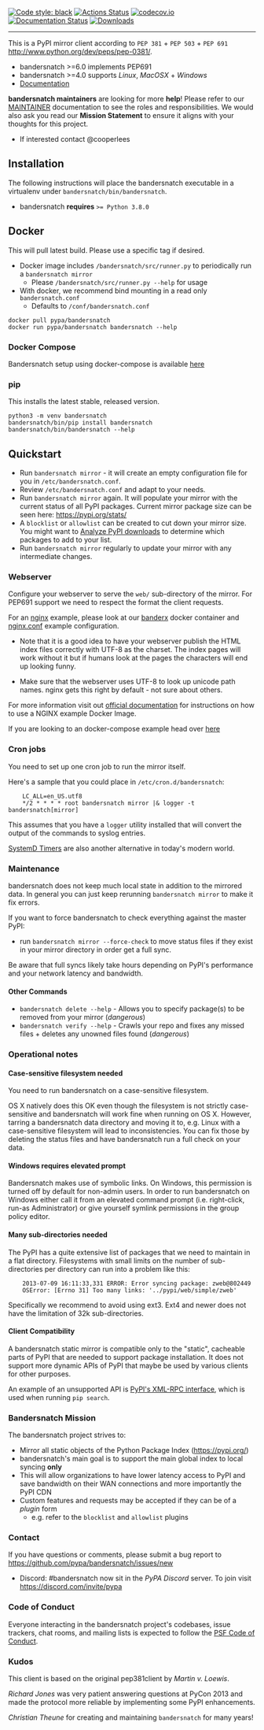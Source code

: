 [![Code style: black](https://img.shields.io/badge/code%20style-black-000000.svg)](https://github.com/ambv/black)
[![Actions Status](https://github.com/pypa/bandersnatch/workflows/bandersnatch_ci/badge.svg)](https://github.com/pypa/bandersnatch/actions)
[![codecov.io](https://codecov.io/github/pypa/bandersnatch/coverage.svg?branch=master)](https://codecov.io/github/pypa/bandersnatch)
[![Documentation Status](https://readthedocs.org/projects/bandersnatch/badge/?version=latest)](http://bandersnatch.readthedocs.io/en/latest/?badge=latest)
[![Downloads](https://pepy.tech/badge/bandersnatch)](https://pepy.tech/project/bandersnatch)

______________________________________________________________________

This is a PyPI mirror client according to `PEP 381` + `PEP 503` + `PEP 691`
<http://www.python.org/dev/peps/pep-0381/>.

- bandersnatch >=6.0 implements PEP691
- bandersnatch >=4.0 supports *Linux*, *MacOSX* + *Windows*
- [Documentation](https://bandersnatch.readthedocs.io/en/latest/)

**bandersnatch maintainers** are looking for more **help**! Please refer to our
[MAINTAINER](https://github.com/pypa/bandersnatch/blob/master/MAINTAINERS.md)
documentation to see the roles and responsibilities. We would also
ask you read our **Mission Statement** to ensure it aligns with your thoughts for
this project.

- If interested contact @cooperlees

## Installation

The following instructions will place the bandersnatch executable in a
virtualenv under `bandersnatch/bin/bandersnatch`.

- bandersnatch **requires** `>= Python 3.8.0`

## Docker

This will pull latest build. Please use a specific tag if desired.

- Docker image includes `/bandersnatch/src/runner.py` to periodically
  run a `bandersnatch mirror`
  - Please `/bandersnatch/src/runner.py --help` for usage
- With docker, we recommend bind mounting in a read only `bandersnatch.conf`
  - Defaults to `/conf/bandersnatch.conf`

```shell
docker pull pypa/bandersnatch
docker run pypa/bandersnatch bandersnatch --help
```

### Docker Compose

Bandersnatch setup using docker-compose is available [here](https://github.com/pypa/bandersnatch/tree/main/src/bandersnatch_docker_compose)

### pip

This installs the latest stable, released version.

```shell
python3 -m venv bandersnatch
bandersnatch/bin/pip install bandersnatch
bandersnatch/bin/bandersnatch --help
```

## Quickstart

- Run `bandersnatch mirror` - it will create an empty configuration file
  for you in `/etc/bandersnatch.conf`.
- Review `/etc/bandersnatch.conf` and adapt to your needs.
- Run `bandersnatch mirror` again. It will populate your mirror with the
  current status of all PyPI packages.
  Current mirror package size can be seen here: <https://pypi.org/stats/>
- A `blocklist` or `allowlist` can be created to cut down your mirror size.
  You might want to [Analyze PyPI downloads](https://packaging.python.org/guides/analyzing-pypi-package-downloads/)
  to determine which packages to add to your list.
- Run `bandersnatch mirror` regularly to update your mirror with any
  intermediate changes.

### Webserver

Configure your webserver to serve the `web/` sub-directory of the mirror.
For PEP691 support we need to respect the format the client requests.

For an [nginx](https://www.nginx.com/) example, please look at our
[banderx](https://github.com/pypa/bandersnatch/tree/main/src/banderx)
docker container and [nginx.conf](https://github.com/pypa/bandersnatch/blob/main/src/banderx/nginx.conf)
example configuration.

- Note that it is a good idea to have your webserver publish the HTML index
  files correctly with UTF-8 as the charset. The index pages will work without
  it but if humans look at the pages the characters will end up looking funny.

- Make sure that the webserver uses UTF-8 to look up unicode path names. nginx
  gets this right by default - not sure about others.

For more information visit out [official documentation](https://bandersnatch.readthedocs.io/)
for instructions on how to use a NGINX example Docker Image.

If you are looking to an docker-compose example head over [here](https://github.com/pypa/bandersnatch/tree/main/src/bandersnatch_docker_compose)

### Cron jobs

You need to set up one cron job to run the mirror itself.

Here's a sample that you could place in `/etc/cron.d/bandersnatch`:

```cron
    LC_ALL=en_US.utf8
    */2 * * * * root bandersnatch mirror |& logger -t bandersnatch[mirror]
```

This assumes that you have a `logger` utility installed that will convert the
output of the commands to syslog entries.

[SystemD Timers](https://www.freedesktop.org/software/systemd/man/systemd.timer.html)
are also another alternative in today's modern world.

### Maintenance

bandersnatch does not keep much local state in addition to the mirrored data.
In general you can just keep rerunning `bandersnatch mirror` to make it fix
errors.

If you want to force bandersnatch to check everything against the master PyPI:

- run `bandersnatch mirror --force-check` to move status files if they exist in your mirror directory in order get a full sync.

Be aware that full syncs likely take hours depending on PyPI's performance and your network latency and bandwidth.

#### Other Commands

- `bandersnatch delete --help` - Allows you to specify package(s) to be removed from your mirror (*dangerous*)
- `bandersnatch verify --help` - Crawls your repo and fixes any missed files + deletes any unowned files found (*dangerous*)

### Operational notes

#### Case-sensitive filesystem needed

You need to run bandersnatch on a case-sensitive filesystem.

OS X natively does this OK even though the filesystem is not strictly
case-sensitive and bandersnatch will work fine when running on OS X. However,
tarring a bandersnatch data directory and moving it to, e.g. Linux with a
case-sensitive filesystem will lead to inconsistencies. You can fix those by
deleting the status files and have bandersnatch run a full check on your data.

#### Windows requires elevated prompt

Bandersnatch makes use of symbolic links. On Windows, this permission is turned off by default for non-admin users. In order to run bandersnatch on Windows either call it from an elevated command prompt (i.e. right-click, run-as Administrator) or give yourself symlink permissions in the group policy editor.

#### Many sub-directories needed

The PyPI has a quite extensive list of packages that we need to maintain in a
flat directory. Filesystems with small limits on the number of sub-directories
per directory can run into a problem like this:

```console
    2013-07-09 16:11:33,331 ERROR: Error syncing package: zweb@802449
    OSError: [Errno 31] Too many links: '../pypi/web/simple/zweb'
```

Specifically we recommend to avoid using ext3. Ext4 and newer does not have the
limitation of 32k sub-directories.

#### Client Compatibility

A bandersnatch static mirror is compatible only to the "static",  cacheable
parts of PyPI that are needed to support package installation. It does not
support more dynamic APIs of PyPI that maybe be used by various clients for
other purposes.

An example of an unsupported API is [PyPI's XML-RPC interface](https://warehouse.readthedocs.io/api-reference/xml-rpc/), which is used when running `pip search`.

### Bandersnatch Mission

The bandersnatch project strives to:

- Mirror all static objects of the Python Package Index (<https://pypi.org/>)
- bandersnatch's main goal is to support the main global index to local syncing **only**
- This will allow organizations to have lower latency access to PyPI and
  save bandwidth on their WAN connections and more importantly the PyPI CDN
- Custom features and requests may be accepted if they can be of a *plugin* form
  - e.g. refer to the `blocklist` and `allowlist` plugins

### Contact

If you have questions or comments, please submit a bug report to
<https://github.com/pypa/bandersnatch/issues/new>

- Discord: #bandersnatch now sit in the *PyPA Discord* server. To join visit <https://discord.com/invite/pypa>

### Code of Conduct

Everyone interacting in the bandersnatch project's codebases, issue trackers,
chat rooms, and mailing lists is expected to follow the
[PSF Code of Conduct](https://github.com/pypa/.github/blob/main/CODE_OF_CONDUCT.md).

### Kudos

This client is based on the original pep381client by *Martin v. Loewis*.

*Richard Jones* was very patient answering questions at PyCon 2013 and made the
protocol more reliable by implementing some PyPI enhancements.

*Christian Theune* for creating and maintaining `bandersnatch` for many years!

